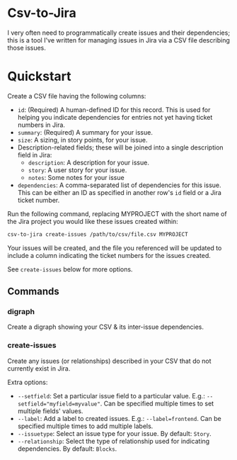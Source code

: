 # Csv-to-Jira

I very often need to programmatically create issues and their dependencies;
this is a tool I've written for managing issues in Jira via a CSV file describing those issues.

# Quickstart

Create a CSV file having the following columns:

- `id`: (Required) A human-defined ID for this record.  This is used for helping you indicate dependencies for entries not yet having ticket numbers in Jira.
- `summary`: (Required) A summary for your issue.
- `size`: A sizing, in story points, for your issue.
- Description-related fields; these will be joined into a single description field in Jira:
  - `description`: A description for your issue.
  - `story`: A user story for your issue.
  - `notes`: Some notes for your issue
- `dependencies`: A comma-separated list of dependencies for this issue.  This can be either an ID as specified in another row's `id` field or a Jira ticket number.

Run the following command, replacing MYPROJECT with the short name of the Jira project you would like these issues created within:

```bash
csv-to-jira create-issues /path/to/csv/file.csv MYPROJECT
```

Your issues will be created, and the file you referenced will be updated to include a column indicating the ticket numbers for the issues created.

See `create-issues` below for more options.

## Commands

### digraph

Create a digraph showing your CSV & its inter-issue dependencies.


### create-issues

Create any issues (or relationships) described in your CSV that do not
currently exist in Jira.

Extra options:

- `--setfield`: Set a particular issue field to a particular value.  E.g.: `--setfield="myfield=myvalue"`.  Can be specified multiple times to set multiple fields' values.
- `--label`: Add a label to created issues.  E.g.: `--label=frontend`. Can be specified multiple times to add multiple labels.
- `--issuetype`: Select an issue type for your issue.  By default: `Story`.
- `--relationship`: Select the type of relationship used for indicating dependencies.  By default: `Blocks`.
